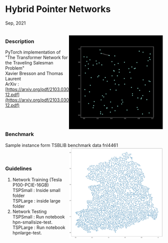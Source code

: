 # Hybrid Pointer Networks
Sep, 2021
<br>
<br>



<img src="Resourses/TSP.gif" align="right" width="300" /> 


### Description
PyTorch implementation of "The Transformer Network for the Traveling Salesman Problem"<br>
Xavier Bresson and Thomas Laurent<br>
ArXiv : [https://arxiv.org/pdf/2103.03012.pdf](https://arxiv.org/pdf/2103.03012.pdf) <br>
<br>
<br>
<br>


### Benchmark
Sample instance form TSBLIB benchmark data fnl4461<br>
<img src="Resourses/fnl4461.jpg" align="right" width="300" /> 
<br>
<br>


### Guidelines
1. Network Training (Tesla P100-PCIE-16GB) <br>
TSPSmall  : Inside small folder<br>
TSPLarge  : inside large folder<br>
2. Network Testing <br>
TSPSmall : Run notebook hpn-smallsize-test.<br>
TSPLarge : Run notebook hpnlarge-test.<br>
<br>

<br>
<br>
<br>


